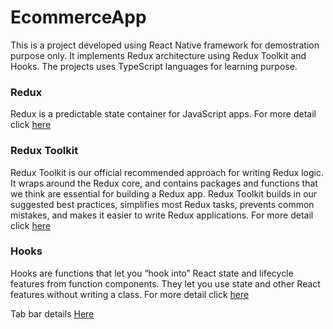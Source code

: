 # EcommerceApp

This is a project developed using React Native framework for demostration purpose only. It implements Redux architecture using Redux Toolkit and Hooks. The projects uses TypeScript languages for learning purpose.

### Redux

Redux is a predictable state container for JavaScript apps. For more detail click [here](https://redux.js.org)

### Redux Toolkit
Redux Toolkit is our official recommended approach for writing Redux logic. It wraps around the Redux core, and contains packages and functions that we think are essential for building a Redux app. Redux Toolkit builds in our suggested best practices, simplifies most Redux tasks, prevents common mistakes, and makes it easier to write Redux applications. For more detail click [here](https://redux-toolkit.js.org)

### Hooks

Hooks are functions that let you “hook into” React state and lifecycle features from function components. They let you use state and other React features without writing a class. For more detail click [here](https://react.dev/reference/react)


Tab bar details [Here](https://medium.com/betomorrow/making-an-animated-tab-bar-with-react-native-64104da7bbd4)